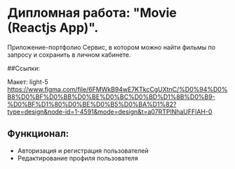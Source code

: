 # Дипломная работа: "Movie (Reactjs App)".
Приложение-портфолио
Сервис, в котором можно найти фильмы по запросу и сохранить в личном кабинете.

##Ссылки:

Макет: light-5
https://www.figma.com/file/6FMWkB94wE7KTkcCgUXtnC/%D0%94%D0%B8%D0%BF%D0%BB%D0%BE%D0%BC%D0%BD%D1%8B%D0%B9-%D0%BF%D1%80%D0%BE%D0%B5%D0%BA%D1%82?type=design&node-id=1-4591&mode=design&t=a07RTPlNhaUFFlAH-0

## Функционал:

* Авторизация и регистрация пользователей
* Редактирование профиля пользователя

